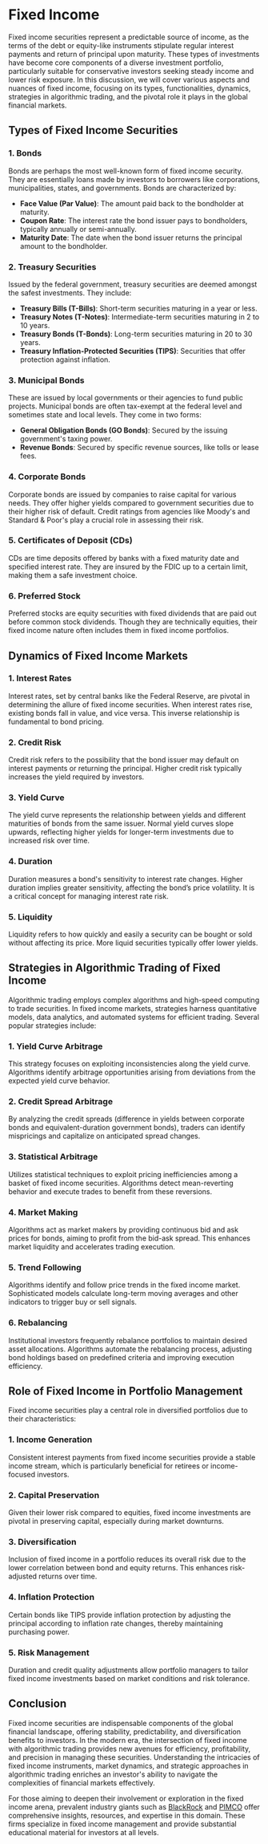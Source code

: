 # Fixed Income

Fixed income securities represent a predictable source of income, as the terms of the debt or equity-like instruments stipulate regular interest payments and return of principal upon maturity. These types of investments have become core components of a diverse investment portfolio, particularly suitable for conservative investors seeking steady income and lower risk exposure. In this discussion, we will cover various aspects and nuances of fixed income, focusing on its types, functionalities, dynamics, strategies in algorithmic trading, and the pivotal role it plays in the global financial markets. 

## Types of Fixed Income Securities

### 1. **Bonds**
Bonds are perhaps the most well-known form of fixed income security. They are essentially loans made by investors to borrowers like corporations, municipalities, states, and governments. Bonds are characterized by:

- **Face Value (Par Value)**: The amount paid back to the bondholder at maturity.
- **Coupon Rate**: The interest rate the bond issuer pays to bondholders, typically annually or semi-annually.
- **Maturity Date**: The date when the bond issuer returns the principal amount to the bondholder.

### 2. **Treasury Securities**
Issued by the federal government, treasury securities are deemed amongst the safest investments. They include:

- **Treasury Bills (T-Bills)**: Short-term securities maturing in a year or less.
- **Treasury Notes (T-Notes)**: Intermediate-term securities maturing in 2 to 10 years.
- **Treasury Bonds (T-Bonds)**: Long-term securities maturing in 20 to 30 years.
- **Treasury Inflation-Protected Securities (TIPS)**: Securities that offer protection against inflation.

### 3. **Municipal Bonds**
These are issued by local governments or their agencies to fund public projects. Municipal bonds are often tax-exempt at the federal level and sometimes state and local levels. They come in two forms:

- **General Obligation Bonds (GO Bonds)**: Secured by the issuing government's taxing power.
- **Revenue Bonds**: Secured by specific revenue sources, like tolls or lease fees.

### 4. **Corporate Bonds**
Corporate bonds are issued by companies to raise capital for various needs. They offer higher yields compared to government securities due to their higher risk of default. Credit ratings from agencies like Moody's and Standard & Poor's play a crucial role in assessing their risk.

### 5. **Certificates of Deposit (CDs)**
CDs are time deposits offered by banks with a fixed maturity date and specified interest rate. They are insured by the FDIC up to a certain limit, making them a safe investment choice.

### 6. **Preferred Stock**
Preferred stocks are equity securities with fixed dividends that are paid out before common stock dividends. Though they are technically equities, their fixed income nature often includes them in fixed income portfolios.

## Dynamics of Fixed Income Markets

### 1. **Interest Rates**
Interest rates, set by central banks like the Federal Reserve, are pivotal in determining the allure of fixed income securities. When interest rates rise, existing bonds fall in value, and vice versa. This inverse relationship is fundamental to bond pricing.

### 2. **Credit Risk**
Credit risk refers to the possibility that the bond issuer may default on interest payments or returning the principal. Higher credit risk typically increases the yield required by investors.

### 3. **Yield Curve**
The yield curve represents the relationship between yields and different maturities of bonds from the same issuer. Normal yield curves slope upwards, reflecting higher yields for longer-term investments due to increased risk over time.

### 4. **Duration**
Duration measures a bond's sensitivity to interest rate changes. Higher duration implies greater sensitivity, affecting the bond’s price volatility. It is a critical concept for managing interest rate risk.

### 5. **Liquidity**
Liquidity refers to how quickly and easily a security can be bought or sold without affecting its price. More liquid securities typically offer lower yields.

## Strategies in Algorithmic Trading of Fixed Income

Algorithmic trading employs complex algorithms and high-speed computing to trade securities. In fixed income markets, strategies harness quantitative models, data analytics, and automated systems for efficient trading. Several popular strategies include:

### 1. **Yield Curve Arbitrage**
This strategy focuses on exploiting inconsistencies along the yield curve. Algorithms identify arbitrage opportunities arising from deviations from the expected yield curve behavior. 

### 2. **Credit Spread Arbitrage**
By analyzing the credit spreads (difference in yields between corporate bonds and equivalent-duration government bonds), traders can identify mispricings and capitalize on anticipated spread changes.

### 3. **Statistical Arbitrage**
Utilizes statistical techniques to exploit pricing inefficiencies among a basket of fixed income securities. Algorithms detect mean-reverting behavior and execute trades to benefit from these reversions.

### 4. **Market Making**
Algorithms act as market makers by providing continuous bid and ask prices for bonds, aiming to profit from the bid-ask spread. This enhances market liquidity and accelerates trading execution.

### 5. **Trend Following**
Algorithms identify and follow price trends in the fixed income market. Sophisticated models calculate long-term moving averages and other indicators to trigger buy or sell signals.

### 6. **Rebalancing**
Institutional investors frequently rebalance portfolios to maintain desired asset allocations. Algorithms automate the rebalancing process, adjusting bond holdings based on predefined criteria and improving execution efficiency.

## Role of Fixed Income in Portfolio Management

Fixed income securities play a central role in diversified portfolios due to their characteristics:

### 1. **Income Generation**
Consistent interest payments from fixed income securities provide a stable income stream, which is particularly beneficial for retirees or income-focused investors.

### 2. **Capital Preservation**
Given their lower risk compared to equities, fixed income investments are pivotal in preserving capital, especially during market downturns.

### 3. **Diversification**
Inclusion of fixed income in a portfolio reduces its overall risk due to the lower correlation between bond and equity returns. This enhances risk-adjusted returns over time.

### 4. **Inflation Protection**
Certain bonds like TIPS provide inflation protection by adjusting the principal according to inflation rate changes, thereby maintaining purchasing power.

### 5. **Risk Management**
Duration and credit quality adjustments allow portfolio managers to tailor fixed income investments based on market conditions and risk tolerance.

## Conclusion

Fixed income securities are indispensable components of the global financial landscape, offering stability, predictability, and diversification benefits to investors. In the modern era, the intersection of fixed income with algorithmic trading provides new avenues for efficiency, profitability, and precision in managing these securities. Understanding the intricacies of fixed income instruments, market dynamics, and strategic approaches in algorithmic trading enriches an investor's ability to navigate the complexities of financial markets effectively. 

For those aiming to deepen their involvement or exploration in the fixed income arena, prevalent industry giants such as [BlackRock](https://www.blackrock.com) and [PIMCO](https://www.pimco.com) offer comprehensive insights, resources, and expertise in this domain. These firms specialize in fixed income management and provide substantial educational material for investors at all levels.